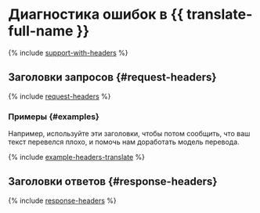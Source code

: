 # Диагностика ошибок в {{ translate-full-name }}

{% include [support-with-headers](../../_includes/ai-common/support-with-headers.md) %}

## Заголовки запросов {#request-headers}

{% include [request-headers](../../_includes/ai-common/request-headers.md) %}

### Примеры {#examples}

Например, используйте эти заголовки, чтобы потом сообщить, что ваш текст перевелся плохо, и помочь нам доработать модель перевода.

{% include [example-headers-translate](../../_includes/ai-common/example-headers-translate.md) %}

## Заголовки ответов {#response-headers}

{% include [response-headers](../../_includes/ai-common/response-headers.md) %}
